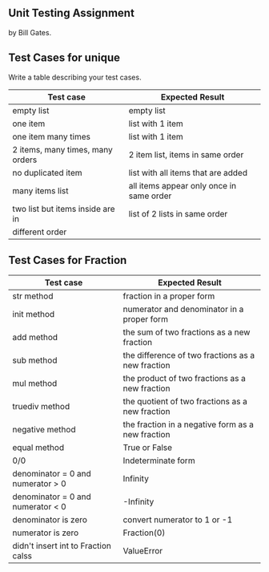## Unit Testing Assignment

by Bill Gates.


## Test Cases for unique

Write a table describing your test cases.

| Test case                             | Expected Result                          |
|---------------------------------------|-------------------------------------------|
| empty list                            | empty list                                |
| one item                              | list with 1 item                          |
| one item many times                   | list with 1 item                          |
| 2 items, many times, many orders      | 2 item list, items in same order          |
| no duplicated item                    | list with all items that are added        |  
| many items list                       | all items appear only once in same order  |
| two list but items inside are in      | list of 2 lists in same order             |
|          different order              |                                           |


## Test Cases for Fraction

| Test case                             | Expected Result                                    |
|---------------------------------------|----------------------------------------------------|
| str method                            | fraction in a proper form                          |
| init method                           | numerator and denominator in a proper form         |
| add method                            | the sum of two fractions as a new fraction         |
| sub method                            | the difference of two fractions as a new fraction  |
| mul method                            | the product of two fractions as a new fraction     | 
| truediv method                        | the quotient of two fractions as a new fraction    |
| negative method                       | the fraction in a negative form as a new fraction  |
| equal method                          | True or False                                      |
| 0/0                                   | Indeterminate form                                 |
| denominator = 0 and numerator > 0     | Infinity                                           |
| denominator = 0 and numerator < 0     | -Infinity                                          | 
| denominator is zero                   | convert numerator to 1 or -1                       |
| numerator is zero                     | Fraction(0)                                        |
| didn't insert int to Fraction calss   | ValueError                                         |
